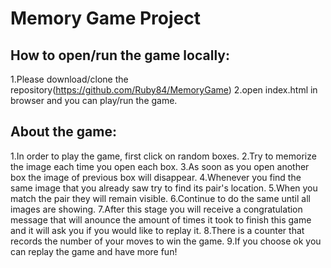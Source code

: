 # Memory Game Project

## How to open/run the game locally: 
1.Please download/clone the repository(https://github.com/Ruby84/MemoryGame) 
2.open index.html in browser and you can play/run the game.

## About the game: 
1.In order to play the game, first click on random boxes.
2.Try to memorize the image each time you open each box.
3.As soon as you open another box the image of previous box will disappear.
4.Whenever you find the same image that you already saw try to find its pair's       location.
5.When you match the pair they will remain visible.
6.Continue to do the same until all images are showing.
7.After this stage you will receive a congratulation message that will anounce 
  the amount of times it took to finish this game and it will ask you if you would like to replay it.
8.There is a counter that records the number of your moves to win the game.
9.If you choose ok you can replay the game and have more fun!
